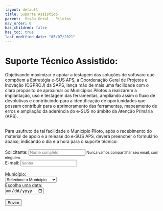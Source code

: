 ```yaml
---
layout: default
title: Suporte Assistido
parent:  Visão Geral - Pilotos
nav_order: 6
has_children: false
has_toc: true
last_modified_date: "05/07/2021"
---
```


<html>
    <title></title>
    <head>
        <link rel="stylesheet" type="text/css" href="estilos.css">
    </head>
   

<link href="https://cdn.jsdelivr.net/npm/bootstrap@5.0.2/dist/css/bootstrap.min.css" rel="stylesheet" integrity="sha384-EVSTQN3/azprG1Anm3QDgpJLIm9Nao0Yz1ztcQTwFspd3yD65VohhpuuCOmLASjC" crossorigin="anonymous">

<script src="https://cdn.jsdelivr.net/npm/bootstrap@5.0.2/dist/js/bootstrap.bundle.min.js" integrity="sha384-MrcW6ZMFYlzcLA8Nl+NtUVF0sA7MsXsP1UyJoMp4YLEuNSfAP+JcXn/tWtIaxVXM" crossorigin="anonymous"></script>

<script src="https://cdn.jsdelivr.net/npm/@popperjs/core@2.9.2/dist/umd/popper.min.js" integrity="sha384-IQsoLXl5PILFhosVNubq5LC7Qb9DXgDA9i+tQ8Zj3iwWAwPtgFTxbJ8NT4GN1R8p" crossorigin="anonymous"></script>
<script src="https://cdn.jsdelivr.net/npm/bootstrap@5.0.2/dist/js/bootstrap.min.js" integrity="sha384-cVKIPhGWiC2Al4u+LWgxfKTRIcfu0JTxR+EQDz/bgldoEyl4H0zUF0QKbrJ0EcQF" crossorigin="anonymous"></script>

<body>




<h1>Suporte Técnico Assistido:</h1>

<p>Objetivando maximizar e apoiar a testagem das soluções de software que compõem a Estratégia e-SUS APS, a Coordenação Geral de Projetos e Inovação (CGPROJ) da SAPS, lança mão de mais uma facilidade com o claro propósito de aproximar os Municípios Pilotos a realizarem a implantação, uso e testagem das ferramentas, ampliando assim o fluxo de devolutivas e contribuindo para a identificação de oportunidades que possam contribuir para o aprimoramento das ferramentas, mapeamento de erros e ampliação da aderência do e-SUS no âmbito da Atenção Primária (APS).</p>
<br>
Para usufruto de tal facilidade o Município Piloto, após o recebimento do material de apoio e a release do e-SUS APS, deverá preencher o formulário abaixo, indicando o dia e a hora para o suporte técnico:

<br>
<br>

<form>

  <div class="form-group">  
    <label for="exampleInputEmail1">Solicitante:</label>
    <input type="email" class="form-control" id="exampleInputEmail1" aria-describedby="emailHelp" placeholder="Nome completo">
    <small id="emailHelp" class="form-text text-muted">Nunca vamos compartilhar seu email, com ninguém.</small>
  </div>

  <div class="form-group">
    <label for="exampleInputEmail">E-mail:</label>
    <input type="email" class="form-control" id="exampleInputPassword1" placeholder="Senha">
  </div>

<br>
<label for="exampleInputEmail">Município:</label>
<br>
<select class="form-select form-select-sm" aria-label=".form-select-sm example">  
  <option selected>Selecione o Município</option>
  <option value="1">Brasília</option>
  <option value="1">Espírito Santo</option>
  <option value="2">Mato Grosso</option>
  <option value="3">Londrina - PR</option>
  <option value="3">Doutor Severiano - RN</option>
  <option value="3">Coronel Fabriciano - MG</option>
  <option value="3">Pelotas - RS</option>
  <option value="3">Otacílio Costa - SC</option>
  <option value="3">Manaus - AM</option>
  <option value="3">Vila Velha - ES</option>
  <option value="3">Arujá - SP</option>
  <option value="3">Teresina - PI</option>
</select>
<br>
<label for="exampleInputEmail">Escolha uma data:</label> 
<br>
<input type="date" required pattern="[0-9]{4}-[0-9]{2}-[0-9]{2}">
<br>
<br>
<button type="submit" class="btn btn-primary">Enviar</button>

</form>


  











</body>
</html>